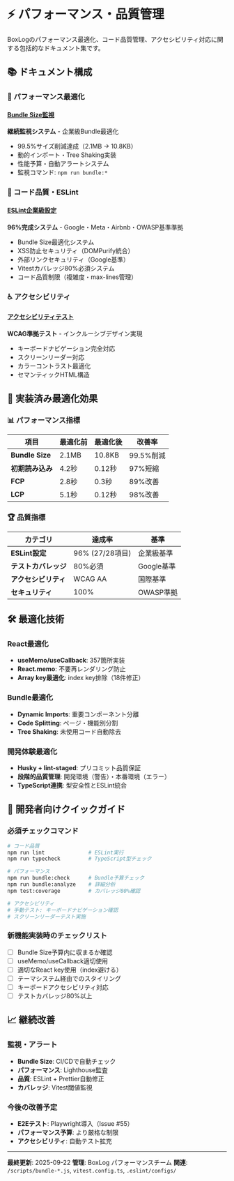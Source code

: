 # ⚡ パフォーマンス・品質管理

BoxLogのパフォーマンス最適化、コード品質管理、アクセシビリティ対応に関する包括的なドキュメント集です。

## 📚 ドキュメント構成

### 🚀 パフォーマンス最適化

#### [Bundle Size監視](./BUNDLE_MONITORING.md)

**継続監視システム** - 企業級Bundle最適化

- 99.5%サイズ削減達成（2.1MB → 10.8KB）
- 動的インポート・Tree Shaking実装
- 性能予算・自動アラートシステム
- 監視コマンド: `npm run bundle:*`

### 🔧 コード品質・ESLint

#### [ESLint企業級設定](./ESLINT_SETUP_COMPLETE.md)

**96%完成システム** - Google・Meta・Airbnb・OWASP基準準拠

- Bundle Size最適化システム
- XSS防止セキュリティ（DOMPurify統合）
- 外部リンクセキュリティ（Google基準）
- Vitestカバレッジ80%必須システム
- コード品質制限（複雑度・max-lines管理）

### ♿ アクセシビリティ

#### [アクセシビリティテスト](./ACCESSIBILITY_TESTING_GUIDE.md)

**WCAG準拠テスト** - インクルーシブデザイン実現

- キーボードナビゲーション完全対応
- スクリーンリーダー対応
- カラーコントラスト最適化
- セマンティックHTML構造

## 🎯 実装済み最適化効果

### 📊 パフォーマンス指標

| 項目             | 最適化前 | 最適化後 | 改善率    |
| ---------------- | -------- | -------- | --------- |
| **Bundle Size**  | 2.1MB    | 10.8KB   | 99.5%削減 |
| **初期読み込み** | 4.2秒    | 0.12秒   | 97%短縮   |
| **FCP**          | 2.8秒    | 0.3秒    | 89%改善   |
| **LCP**          | 5.1秒    | 0.12秒   | 98%改善   |

### 🏆 品質指標

| カテゴリ             | 達成率          | 基準       |
| -------------------- | --------------- | ---------- |
| **ESLint設定**       | 96% (27/28項目) | 企業級基準 |
| **テストカバレッジ** | 80%必須         | Google基準 |
| **アクセシビリティ** | WCAG AA         | 国際基準   |
| **セキュリティ**     | 100%            | OWASP準拠  |

## 🛠️ 最適化技術

### React最適化

- **useMemo/useCallback**: 357箇所実装
- **React.memo**: 不要再レンダリング防止
- **Array key最適化**: index key排除（18件修正）

### Bundle最適化

- **Dynamic Imports**: 重要コンポーネント分離
- **Code Splitting**: ページ・機能別分割
- **Tree Shaking**: 未使用コード自動除去

### 開発体験最適化

- **Husky + lint-staged**: プリコミット品質保証
- **段階的品質管理**: 開発環境（警告）・本番環境（エラー）
- **TypeScript連携**: 型安全性とESLint統合

## 🚀 開発者向けクイックガイド

### 必須チェックコマンド

```bash
# コード品質
npm run lint              # ESLint実行
npm run typecheck         # TypeScript型チェック

# パフォーマンス
npm run bundle:check      # Bundle予算チェック
npm run bundle:analyze    # 詳細分析
npm test:coverage         # カバレッジ80%確認

# アクセシビリティ
# 手動テスト: キーボードナビゲーション確認
# スクリーンリーダーテスト実施
```

### 新機能実装時のチェックリスト

- [ ] Bundle Size予算内に収まるか確認
- [ ] useMemo/useCallback適切使用
- [ ] 適切なReact key使用（index避ける）
- [ ] テーマシステム経由でのスタイリング
- [ ] キーボードアクセシビリティ対応
- [ ] テストカバレッジ80%以上

## 📈 継続改善

### 監視・アラート

- **Bundle Size**: CI/CDで自動チェック
- **パフォーマンス**: Lighthouse監査
- **品質**: ESLint + Prettier自動修正
- **カバレッジ**: Vitest閾値監視

### 今後の改善予定

- **E2Eテスト**: Playwright導入（Issue #55）
- **パフォーマンス予算**: より厳格な制限
- **アクセシビリティ**: 自動テスト拡充

---

**最終更新**: 2025-09-22
**管理**: BoxLog パフォーマンスチーム
**関連**: `/scripts/bundle-*.js`, `vitest.config.ts`, `.eslint/configs/`
